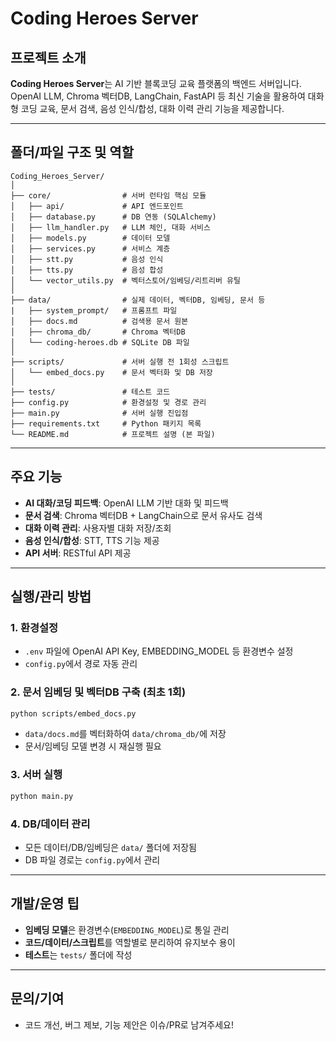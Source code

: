 # Coding Heroes Server

## 프로젝트 소개

**Coding Heroes Server**는 AI 기반 블록코딩 교육 플랫폼의 백엔드 서버입니다. 
OpenAI LLM, Chroma 벡터DB, LangChain, FastAPI 등 최신 기술을 활용하여 대화형 코딩 교육, 문서 검색, 음성 인식/합성, 대화 이력 관리 기능을 제공합니다.

---

## 폴더/파일 구조 및 역할

```
Coding_Heroes_Server/
│
├── core/                # 서버 런타임 핵심 모듈
│   ├── api/             # API 엔드포인트
│   ├── database.py      # DB 연동 (SQLAlchemy)
│   ├── llm_handler.py   # LLM 체인, 대화 서비스
│   ├── models.py        # 데이터 모델
│   ├── services.py      # 서비스 계층
│   ├── stt.py           # 음성 인식
│   ├── tts.py           # 음성 합성
│   └── vector_utils.py  # 벡터스토어/임베딩/리트리버 유틸
│
├── data/                # 실제 데이터, 벡터DB, 임베딩, 문서 등
|   ├── system_prompt/   # 프롬프트 파일
│   ├── docs.md          # 검색용 문서 원본
│   ├── chroma_db/       # Chroma 벡터DB
│   └── coding-heroes.db # SQLite DB 파일
│
├── scripts/             # 서버 실행 전 1회성 스크립트
│   └── embed_docs.py    # 문서 벡터화 및 DB 저장
│
├── tests/               # 테스트 코드
├── config.py            # 환경설정 및 경로 관리
├── main.py              # 서버 실행 진입점
├── requirements.txt     # Python 패키지 목록
└── README.md            # 프로젝트 설명 (본 파일)
```

---

## 주요 기능

- **AI 대화/코딩 피드백**: OpenAI LLM 기반 대화 및 피드백
- **문서 검색**: Chroma 벡터DB + LangChain으로 문서 유사도 검색
- **대화 이력 관리**: 사용자별 대화 저장/조회
- **음성 인식/합성**: STT, TTS 기능 제공
- **API 서버**: RESTful API 제공

---

## 실행/관리 방법

### 1. 환경설정
- `.env` 파일에 OpenAI API Key, EMBEDDING_MODEL 등 환경변수 설정
- `config.py`에서 경로 자동 관리

### 2. 문서 임베딩 및 벡터DB 구축 (최초 1회)
```bash
python scripts/embed_docs.py
```
- `data/docs.md`를 벡터화하여 `data/chroma_db/`에 저장
- 문서/임베딩 모델 변경 시 재실행 필요

### 3. 서버 실행
```bash
python main.py
```

### 4. DB/데이터 관리
- 모든 데이터/DB/임베딩은 `data/` 폴더에 저장됨
- DB 파일 경로는 `config.py`에서 관리

---

## 개발/운영 팁
- **임베딩 모델**은 환경변수(`EMBEDDING_MODEL`)로 통일 관리
- **코드/데이터/스크립트**를 역할별로 분리하여 유지보수 용이
- **테스트**는 `tests/` 폴더에 작성

---

## 문의/기여
- 코드 개선, 버그 제보, 기능 제안은 이슈/PR로 남겨주세요! 